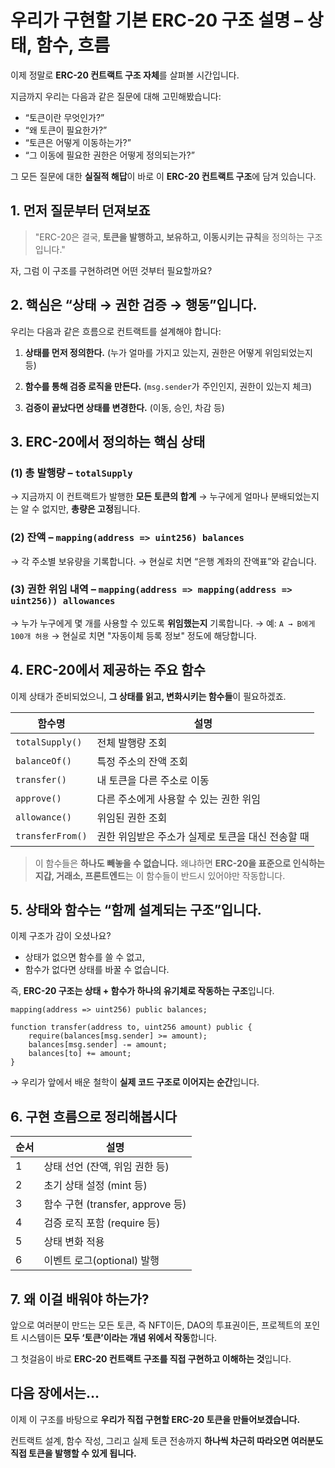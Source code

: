 # 우리가 구현할 기본 ERC-20 구조 설명 – 상태, 함수, 흐름

이제 정말로 **ERC-20 컨트랙트 구조 자체**를 살펴볼 시간입니다.

지금까지 우리는 다음과 같은 질문에 대해 고민해봤습니다:

- “토큰이란 무엇인가?”
- “왜 토큰이 필요한가?”
- “토큰은 어떻게 이동하는가?”
- “그 이동에 필요한 권한은 어떻게 정의되는가?”

그 모든 질문에 대한 **실질적 해답**이
바로 이 **ERC-20 컨트랙트 구조**에 담겨 있습니다.

## 1. 먼저 질문부터 던져보죠

> "ERC-20은 결국, **토큰을 발행하고, 보유하고, 이동시키는 규칙**을 정의하는 구조입니다."

자, 그럼 이 구조를 구현하려면 어떤 것부터 필요할까요?

## 2. 핵심은 “상태 → 권한 검증 → 행동”입니다.

우리는 다음과 같은 흐름으로 컨트랙트를 설계해야 합니다:

1. **상태를 먼저 정의한다.**
   (누가 얼마를 가지고 있는지, 권한은 어떻게 위임되었는지 등)

2. **함수를 통해 검증 로직을 만든다.**
   (`msg.sender`가 주인인지, 권한이 있는지 체크)

3. **검증이 끝났다면 상태를 변경한다.**
   (이동, 승인, 차감 등)

## 3. ERC-20에서 정의하는 핵심 상태

### (1) 총 발행량 – `totalSupply`

→ 지금까지 이 컨트랙트가 발행한 **모든 토큰의 합계**
→ 누구에게 얼마나 분배되었는지는 알 수 없지만, **총량은 고정**됩니다.

### (2) 잔액 – `mapping(address => uint256) balances`

→ 각 주소별 보유량을 기록합니다.
→ 현실로 치면 “은행 계좌의 잔액표”와 같습니다.

### (3) 권한 위임 내역 – `mapping(address => mapping(address => uint256)) allowances`

→ 누가 누구에게 몇 개를 사용할 수 있도록 **위임했는지** 기록합니다.
→ 예: `A → B에게 100개 허용`
→ 현실로 치면 "자동이체 등록 정보" 정도에 해당합니다.

## 4. ERC-20에서 제공하는 주요 함수

이제 상태가 준비되었으니,
**그 상태를 읽고, 변화시키는 함수들**이 필요하겠죠.

| 함수명           | 설명                                              |
| ---------------- | ------------------------------------------------- |
| `totalSupply()`  | 전체 발행량 조회                                  |
| `balanceOf()`    | 특정 주소의 잔액 조회                             |
| `transfer()`     | 내 토큰을 다른 주소로 이동                        |
| `approve()`      | 다른 주소에게 사용할 수 있는 권한 위임            |
| `allowance()`    | 위임된 권한 조회                                  |
| `transferFrom()` | 권한 위임받은 주소가 실제로 토큰을 대신 전송할 때 |

> 이 함수들은 **하나도 빼놓을 수 없습니다.**
> 왜냐하면 **ERC-20을 표준으로 인식하는 지갑, 거래소, 프론트엔드**는
> 이 함수들이 반드시 있어야만 작동합니다.

## 5. 상태와 함수는 “함께 설계되는 구조”입니다.

이제 구조가 감이 오셨나요?

- 상태가 없으면 함수를 쓸 수 없고,
- 함수가 없다면 상태를 바꿀 수 없습니다.

즉, **ERC-20 구조는 상태 + 함수가 하나의 유기체로 작동하는 구조**입니다.

```solidity
mapping(address => uint256) public balances;

function transfer(address to, uint256 amount) public {
    require(balances[msg.sender] >= amount);
    balances[msg.sender] -= amount;
    balances[to] += amount;
}
```

→ 우리가 앞에서 배운 철학이 **실제 코드 구조로 이어지는 순간**입니다.

## 6. 구현 흐름으로 정리해봅시다

| 순서 | 설명                             |
| ---- | -------------------------------- |
| 1    | 상태 선언 (잔액, 위임 권한 등)   |
| 2    | 초기 상태 설정 (mint 등)         |
| 3    | 함수 구현 (transfer, approve 등) |
| 4    | 검증 로직 포함 (require 등)      |
| 5    | 상태 변화 적용                   |
| 6    | 이벤트 로그(optional) 발행       |

## 7. 왜 이걸 배워야 하는가?

앞으로 여러분이 만드는 모든 토큰,
즉 NFT이든, DAO의 투표권이든, 프로젝트의 포인트 시스템이든
**모두 ‘토큰’이라는 개념 위에서 작동**합니다.

그 첫걸음이 바로
**ERC-20 컨트랙트 구조를 직접 구현하고 이해하는 것**입니다.

## 다음 장에서는…

이제 이 구조를 바탕으로
**우리가 직접 구현할 ERC-20 토큰을 만들어보겠습니다.**

컨트랙트 설계, 함수 작성, 그리고 실제 토큰 전송까지
**하나씩 차근히 따라오면 여러분도 직접 토큰을 발행할 수 있게 됩니다.**
